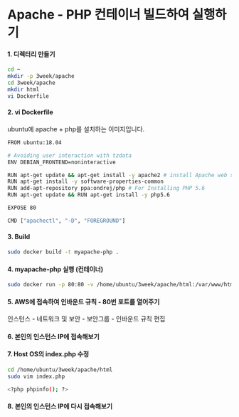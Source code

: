 # Apache - PHP 컨테이너 빌드하여 실행하기



#### 1. 디렉터리 만들기

```bash
cd ~
mkdir -p 3week/apache
cd 3week/apache
mkdir html
vi Dockerfile
```



#### 2. vi Dockerfile

ubuntu에 apache + php를 설치하는 이미지입니다.

```bash
FROM ubuntu:18.04

# Avoiding user interaction with tzdata
ENV DEBIAN_FRONTEND=noninteractive

RUN apt-get update && apt-get install -y apache2 # install Apache web server (Only 'yes')
RUN apt-get install -y software-properties-common
RUN add-apt-repository ppa:ondrej/php # For Installing PHP 5.6
RUN apt-get update && RUN apt-get install -y php5.6

EXPOSE 80

CMD ["apachectl", "-D", "FOREGROUND"]
```



#### 3. Build

```bash
sudo docker build -t myapache-php .
```



#### 4. myapache-php 실행 (컨테이너)

```bash
sudo docker run -p 80:80 -v /home/ubuntu/3week/apache/html:/var/www/html --name mycontainer myapache-php
```



#### 5. AWS에 접속하여 인바운드 규칙 - 80번 포트를 열어주기

인스턴스 - 네트워크 및 보안 - 보안그룹 - 인바운드 규칙 편집



#### 6. 본인의 인스턴스 IP에 접속해보기



#### 7. Host OS의 index.php 수정

```bash
cd /home/ubuntu/3week/apache/html 
sudo vim index.php
```

```bash
<?php phpinfo(); ?>
```



#### 8. 본인의 인스턴스 IP에 다시 접속해보기

